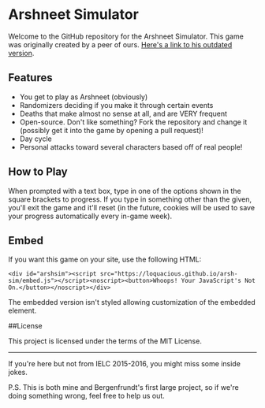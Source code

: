 # Arshneet Simulator

Welcome to the GitHub repository for the Arshneet Simulator. This game was originally created by a peer of ours. [Here's a link to his outdated version](https://4b4030124dae3ec07d9231fd34721a27e4e951d5.googledrive.com/host/0B8EmOAcQMuZbUnNmYTlBby1mOEU/).

## Features

- You get to play as Arshneet (obviously)
- Randomizers deciding if you make it through certain events
- Deaths that make almost no sense at all, and are VERY frequent
- Open-source. Don't like something? Fork the repository and change it (possibly get it into the game by opening a pull request)!
- Day cycle
- Personal attacks toward several characters based off of real people!

## How to Play

When prompted with a text box, type in one of the options shown in the square brackets to progress. If you type in something other than the given, you'll exit the game and it'll reset (in the future, cookies will be used to save your progress automatically every in-game week).

## Embed

If you want this game on your site, use the following HTML:

	<div id="arshsim"><script src="https://loquacious.github.io/arsh-sim/embed.js"></script><noscript><button>Whoops! Your JavaScript's Not On.</button></noscript></div>

The embedded version isn't styled allowing customization of the embedded element.

##License

This project is licensed under the terms of the MIT License.

- - -

If you're here but not from IELC 2015-2016, you might miss some inside jokes.

P.S. This is both mine and Bergenfrundt's first large project, so if we're doing something wrong, feel free to help us out.
